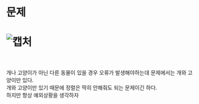 문제
==
![캡처](https://user-images.githubusercontent.com/73854324/120140408-73edd400-c215-11eb-98e0-78827b8b483c.PNG)
<br><br>
==
개나 고양이가 아닌 다른 동물이 있을 경우 오류가 발생해야하는데 문제에서는 개와 고양이만 있다.   
개와 고양이만 있기 때문에 정렬은 딱히 안해줘도 되는 문제이긴 하다.   
하지만 항상 예외상황을 생각하자